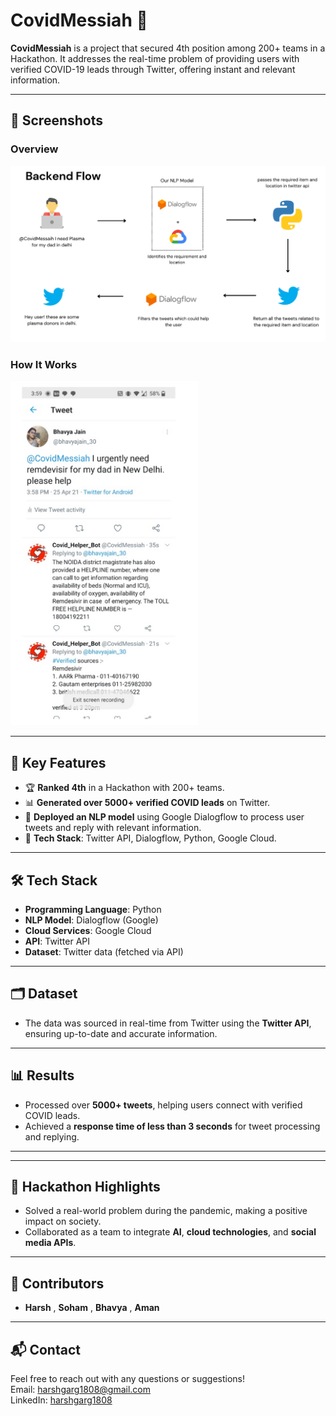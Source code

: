# CovidMessiah 🤖

**CovidMessiah** is a project that secured 4th position among 200+ teams in a Hackathon. It addresses the real-time problem of providing users with verified COVID-19 leads through Twitter, offering instant and relevant information.

---

## 📸 Screenshots

### Overview
<img src="./Covid-Messiah/covid_messiah.png" alt="Covid Messiah Overview" width="600">

### How It Works
<img src="./Covid-Messiah/working.png" alt="Working of Covid Messiah" width="300">

---

## 🚀 Key Features

- 🏆 **Ranked 4th** in a Hackathon with 200+ teams.
- 📊 **Generated over 5000+ verified COVID leads** on Twitter.
- 🤖 **Deployed an NLP model** using Google Dialogflow to process user tweets and reply with relevant information.
- 🧰 **Tech Stack**: Twitter API, Dialogflow, Python, Google Cloud.

---

## 🛠️ Tech Stack

- **Programming Language**: Python
- **NLP Model**: Dialogflow (Google)
- **Cloud Services**: Google Cloud
- **API**: Twitter API
- **Dataset**: Twitter data (fetched via API)

---

## 🗂️ Dataset

- The data was sourced in real-time from Twitter using the **Twitter API**, ensuring up-to-date and accurate information.

---

## 📊 Results

- Processed over **5000+ tweets**, helping users connect with verified COVID leads.
- Achieved a **response time of less than 3 seconds** for tweet processing and replying.

---


---
## 🌟 Hackathon Highlights

- Solved a real-world problem during the pandemic, making a positive impact on society.
- Collaborated as a team to integrate **AI**, **cloud technologies**, and **social media APIs**.

---

## 🤝 Contributors

- **Harsh** , **Soham** , **Bhavya** , **Aman** 

---

## 📬 Contact

Feel free to reach out with any questions or suggestions!  
Email: [harshgarg1808@gmail.com](mailto:harshgarg1808@gmail.com)  
LinkedIn: [harshgarg1808](https://www.linkedin.com/in/harsh-garg-82466b190/)

